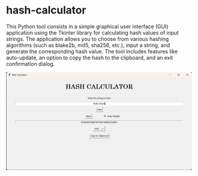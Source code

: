# hash-calculator

This Python tool consists in a simple graphical user interface (GUI) application using the Tkinter library for calculating hash values of input strings. The application allows you to choose from various hashing algorithms (such as blake2b, md5, sha256, etc.), input a string, and generate the corresponding hash value. The tool includes features like auto-update, an option to copy the hash to the clipboard, and an exit confirmation dialog.

![GUI](/assets/gui.png)